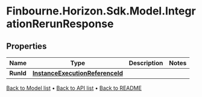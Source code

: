 # Finbourne.Horizon.Sdk.Model.IntegrationRerunResponse

## Properties

Name | Type | Description | Notes
------------ | ------------- | ------------- | -------------
**RunId** | [**InstanceExecutionReferenceId**](InstanceExecutionReferenceId.md) |  | 

[Back to Model list](../README.md#documentation-for-models) &#8226; [Back to API list](../README.md#documentation-for-api-endpoints) &#8226; [Back to README](../README.md)

